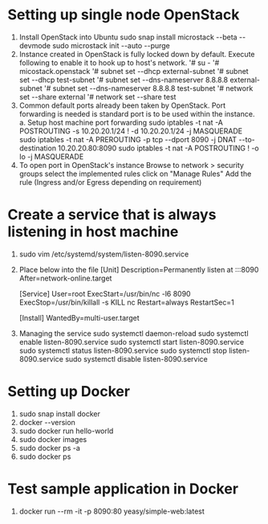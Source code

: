 # Setting up single node OpenStack
1. Install OpenStack into Ubuntu
   sudo snap install microstack --beta --devmode
   sudo microstack init --auto --purge
2. Instance created in OpenStack is fully locked down by default. Execute following to enable it to hook up to host's network.
   '# su -
   '# micostack.openstack
   '# subnet set --dhcp external-subnet
   '# subnet set --dhcp test-subnet
   '# subnet set --dns-nameserver 8.8.8.8 external-subnet
   '# subnet set --dns-nameserver 8.8.8.8 test-subnet
   '# network set --share external
   '# network set --share test
3. Common default ports already been taken by OpenStack. Port forwarding is needed is standard port is to be used within the instance.
   a. Setup host machine port forwarding
       sudo iptables -t nat -A POSTROUTING -s 10.20.20.1/24 ! -d 10.20.20.1/24 -j MASQUERADE
       sudo iptables -t nat -A PREROUTING -p tcp --dport 8090 -j DNAT --to-destination 10.20.20.80:8090
       sudo iptables -t nat -A POSTROUTING ! -o lo -j MASQUERADE
4. To open port in OpenStack's instance
   Browse to network > security groups
   select the implemented rules
   click on "Manage Rules"
   Add the rule (Ingress and/or Egress depending on requirement)

# Create a service that is always listening in host machine
1. sudo vim /etc/systemd/system/listen-8090.service
2. Place below into the file
   [Unit]
   Description=Permanently listen at :::8090
   After=network-online.target

   [Service]
   User=root
   ExecStart=/usr/bin/nc -l6 8090
   ExecStop=/usr/bin/killall -s KILL nc
   Restart=always
   RestartSec=1

   [Install]
   WantedBy=multi-user.target

3. Managing the service
   sudo systemctl daemon-reload
   sudo systemctl enable listen-8090.service
   sudo systemctl start listen-8090.service
   sudo systemctl status listen-8090.service
   sudo systemctl stop listen-8090.service
   sudo systemctl disable listen-8090.service

# Setting up Docker
1. sudo snap install docker
2. docker --version
3. sudo docker run hello-world
4. sudo docker images
5. sudo docker ps -a
6. sudo docker ps

# Test sample application in Docker
1. docker run --rm -it -p 8090:80 yeasy/simple-web:latest
   
